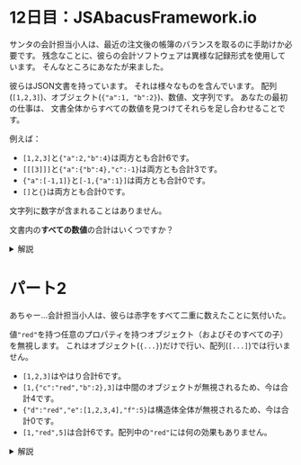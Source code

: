 # 12日目：JSAbacusFramework.io

サンタの会計担当小人は、最近の注文後の帳簿のバランスを取るのに手助けか必要です。
残念なことに、彼らの会計ソフトウェアは異様な記録形式を使用しています。
そんなところにあなたが来ました。

彼らはJSON文書を持っています。
それは様々なものを含んでいます。
配列(`[1,2,3]`)、オブジェクト(`{"a":1, "b":2}`)、数値、文字列です。
あなたの最初の仕事は、
文書全体からすべての数値を見つけてそれらを足し合わせることです。

例えば：

- `[1,2,3]`と`{"a":2,"b":4}`は両方とも合計6です。
- `[[[3]]]`と`{"a":{"b":4},"c":-1}`は両方とも合計3です。
- `{"a":[-1,1]}`と`[-1,{"a":1}]`は両方とも合計0です。
- `[]`と`{}`は両方とも合計0です。

文字列に数字が含まれることはありません。

文書内の**すべての数値**の合計はいくつですか？

<details><summary>解説</summary><div>

JSONライブラリを使ってもいいが、この程度の構文は自分で読み込んでしまおう。
まず、JSONデータとは、数字列、ダブルクオートで囲まれた文字列、角括弧とコンマによる配列、
波括弧と文字列とコロンとコンマによるオブジェクトである。

```haskell
import Text.Parsec
import Text.Parsec.Char

data JSON = JSONNum Int | JSONStr String | JSONList [JSON] | JSONObj [(String, JSON)] deriving Eq

numP :: Parsec String u JSON
numP = do
  s <- option id (negate <$ char '-')
  JSONNum . s . read <$> many1 digit

strP :: Parsec String u JSON
strP = JSONStr <$> between (char '"') (char '"') (many1 letter)

lstP :: Parsec String u JSON
lstP = JSONList <$> between (char '[') (char ']') (sepBy jsonP (char ','))

objP :: Parsec String u JSON
objP = JSONObj <$> between (char '{') (char '}') (sepBy colonedP (char ','))
  where
    colonedP = do
      k <- between (char '"') (char '"') (many1 letter)
      char ':'
      v <- jsonP
      return (k,v)

jsonP :: Parsec String u JSON
jsonP = choice [try numP, try strP, try lstP, objP]

allP :: Parsec String u JSON
allP = do
  j <- jsonP
  eof
  return j
```

`JSON`型の値が読み込めたら、走査して数値をすべて列挙し、それを足し合わせる。

```haskell
traverse1 :: JSON -> [Int]
traverse1 j = iter j []
  where
    iter (JSONNum n) rest = n : rest
    iter (JSONList js) rest = foldr iter rest js
    iter (JSONObj kvs) rest = foldr (iter . snd) rest kvs
    iter _ rest = rest

part1 = do
  co <- readFile "input.txt"
  let Right j = runParser allP () "" co
  print $ sum $ traverse1 j
```

</div></details>

# パート2

あちゃー…会計担当小人は、彼らは赤字をすべて二重に数えたことに気付いた。

値`"red"`を持つ任意のプロパティを持つオブジェクト（およびそのすべての子）を無視します。
これはオブジェクト(`{...}`)だけで行い、配列(`[...]`)では行いません。

- `[1,2,3]`はやはり合計6です。
- `[1,{"c":"red","b":2},3]`は中間のオブジェクトが無視されるため、今は合計4です。
- `{"d":"red","e":[1,2,3,4],"f":5}`は構造体全体が無視されるため、今は合計0です。
- `[1,"red",5]`は合計6です。配列中の`"red"`には何の効果もありません。

<details><summary>解説</summary><div>

走査の際に、オブジェクトに遭遇した場合、値に `"red"` があれば0で戻るロジックを追加する。

```haskell
traverse2 :: JSON -> [Int]
traverse2 j = iter j []
  where
    iter (JSONNum n) rest = n : rest
    iter (JSONList js) rest = foldr iter rest js
    iter (JSONObj kvs) rest
      | elem (JSONStr "red") vs = rest
      | otherwise               = foldr iter rest vs
      where
        vs = map snd kvs
    iter _ rest = rest
```

</div></details>
